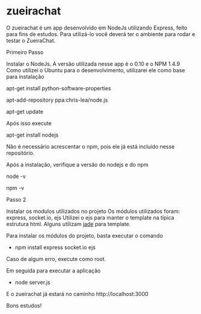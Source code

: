 zueirachat
==========

O zueirachat é um app desenvolvido em NodeJs utilizando Express, feito para fins de estudos. Para utilizá-lo você deverá ter
o ambiente para rodar e testar o ZueiraChat.

Primeiro Passo

Instalar o NodeJs. A versão utilizada nesse app é o 0.10 e o NPM 1.4.9
Como utilizei o Ubuntu para o desenvolvimento, utilizarei ele como base para instalação

apt-get install python-software-properties

apt-add-repository ppa:chris-lea/node.js

apt-get update

Após isso execute

apt-get install nodejs

Não é necessário acrescentar o npm, pois ele já está incluído nesse repositório.

Após a instalação, verifique a versão do nodejs e do npm

node -v

npm -v

Passo 2

Instalar os modulos utilizados no projeto
Os módulos utilizados foram: express, socket.io,  ejs
Utilizei o ejs para manter o template na típica estrutura html. Alguns utilizam [jade](http://jade-lang.com/) para template.

Para instalar os módulos do projeto, basta executar o comando

 - npm install express socket.io ejs

Caso de algum erro, execute como root.

Em seguida para executar a aplicação

- node server.js

E o zueirachat já estará no caminho http://localhost:3000

Bons estudos!
